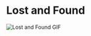 # Lost and Found

![Lost and Found GIF](https://moot.typepad.com/.a/6a00d8341c01ff53ef01901c9da0d1970b-popup)
